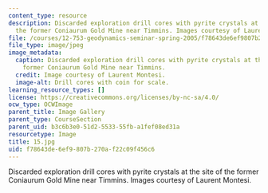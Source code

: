 ```yaml
---
content_type: resource
description: Discarded exploration drill cores with pyrite crystals at the site of
  the former Coniaurum Gold Mine near Timmins. Images courtesy of Laurent Montesi.
file: /courses/12-753-geodynamics-seminar-spring-2005/f78643de6ef9807b270af22c09f456c6_15.jpg
file_type: image/jpeg
image_metadata:
  caption: Discarded exploration drill cores with pyrite crystals at the site of the
    former Coniaurum Gold Mine near Timmins.
  credit: Image courtesy of Laurent Montesi.
  image-alt: Drill cores with coin for scale.
learning_resource_types: []
license: https://creativecommons.org/licenses/by-nc-sa/4.0/
ocw_type: OCWImage
parent_title: Image Gallery
parent_type: CourseSection
parent_uid: b3c6b3e0-51d2-5533-55fb-a1fef08ed31a
resourcetype: Image
title: 15.jpg
uid: f78643de-6ef9-807b-270a-f22c09f456c6
---
```

Discarded exploration drill cores with pyrite crystals at the site of the former Coniaurum Gold Mine near Timmins. Images courtesy of Laurent Montesi.